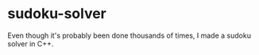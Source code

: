 # sudoku-solver
Even though it's probably been done thousands of times, I made a sudoku solver in C++.
